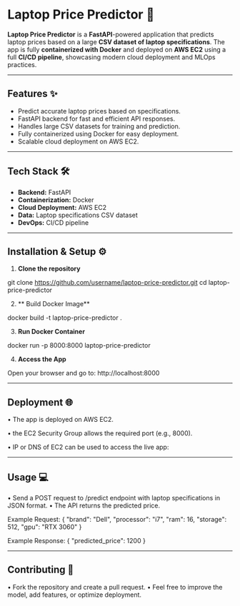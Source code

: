 # Laptop Price Predictor 🚀

**Laptop Price Predictor** is a **FastAPI**-powered application that predicts laptop prices based on a large **CSV dataset of laptop specifications**. The app is fully **containerized with Docker** and deployed on **AWS EC2** using a full **CI/CD pipeline**, showcasing modern cloud deployment and MLOps practices.

---

## Features ✨
- Predict accurate laptop prices based on specifications.
- FastAPI backend for fast and efficient API responses.
- Handles large CSV datasets for training and prediction.
- Fully containerized using Docker for easy deployment.
- Scalable cloud deployment on AWS EC2.

---

## Tech Stack 🛠
- **Backend:** FastAPI  
- **Containerization:** Docker  
- **Cloud Deployment:** AWS EC2  
- **Data:** Laptop specifications CSV dataset  
- **DevOps:** CI/CD pipeline

---

## Installation & Setup ⚙️

1. **Clone the repository**

git clone https://github.com/username/laptop-price-predictor.git
cd laptop-price-predictor

2.  ** Build Docker Image**

docker build -t laptop-price-predictor .

3. **Run Docker Container**

docker run -p 8000:8000 laptop-price-predictor

4. **Access the App**

Open your browser and go to: http://localhost:8000

---

## Deployment 🌐

• The app is deployed on AWS EC2.

• the EC2 Security Group allows the required port (e.g., 8000).

• IP or DNS of EC2 can be used to access the live app:

---

## Usage 💻

• Send a POST request to /predict endpoint with laptop specifications in JSON format.
• The API returns the predicted price.

Example Request:
{
  "brand": "Dell",
  "processor": "i7",
  "ram": 16,
  "storage": 512,
  "gpu": "RTX 3060"
}

Example Response:
{
  "predicted_price": 1200
}

---

## Contributing 🤝

• Fork the repository and create a pull request.
• Feel free to improve the model, add features, or optimize deployment.
